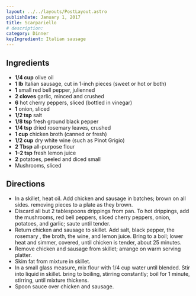 ```yaml
---
layout: ../../layouts/PostLayout.astro
publishDate: January 1, 2017
title: Scarpariello
# description:
category: Dinner
keyIngredient: Italian sausage
---
```


## Ingredients
- **1/4 cup** olive oil
- **1 lb** Italian sausage, cut in 1-inch pieces (sweet or hot or both)
- **1** small red bell pepper, julienned
- **2 cloves** garlic, minced and crushed
- **6** hot cherry peppers, sliced (bottled in vinegar)
- **1** onion, sliced
- **1/2 tsp** salt
- **1/8 tsp** fresh ground black pepper
- **1/4 tsp** dried rosemary leaves, crushed
- **1 cup** chicken broth (canned or fresh)
- **1/2 cup** dry white wine (such as Pinot Grigio)
- **2 Tbsp** all-purpose flour
- **1–2 tsp** fresh lemon juice
- **2** potatoes, peeled and diced small
- Mushrooms, sliced

## Directions
- In a skillet, heat oil. Add chicken and sausage in batches; brown on all sides. removing pieces to a plate as they brown.
- Discard all but 2 tablespoons drippings from pan. To hot drippings, add the mushrooms, red bell peppers, sliced cherry peppers, onion, potatoes, and garlic; saute until tender.
- Return chicken and sausage to skillet. Add salt, black pepper, the rosemary , the broth, the wine, and lemon juice. Bring to a boil; lower heat and simmer, covered, until chicken is tender, about 25 minutes.
- Remove chicken and sausage from skillet; arrange on warm serving platter.
- Skim fat from mixture in skillet.
- In a small glass measure, mix flour with 1/4 cup water until blended. Stir into liquid in skillet. bring to boiling, stirring constantly; boil for 1 minute, stirring, until mixture thickens.
- Spoon sauce over chicken and sausage.
